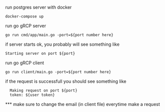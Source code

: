 run postgres server with docker

```docker-compose up``` 

run go gRCP server

```go run cmd/app/main.go -port=${port number here}```

if server starts ok, you probably will see something like

```Starting server on port ${port}```

run go gRCP client 

```go run client/main.go -port=${port number here}```

if the request is successfull you should see something like

```
  Making request on port ${port}
  token: ${user token}
```

*** make sure to change the email (in client file) everytime make a request